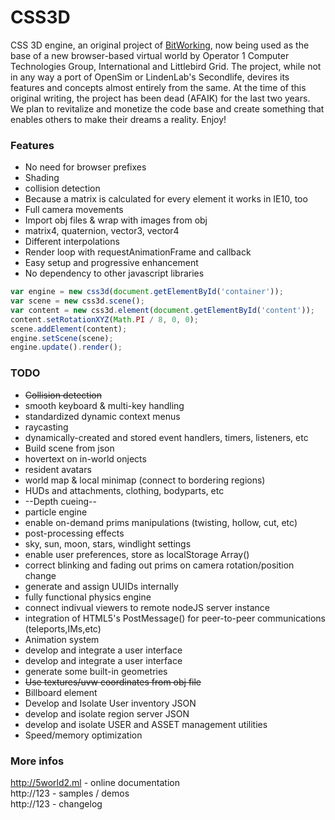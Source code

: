 CSS3D
=====

CSS 3D engine, an original project of <a href="http://css3d.bitworking.de/">BitWorking</a>, now being used as the base of a new browser-based virtual world by Operator 1 Computer Technologies Group, International and Littlebird Grid. The project, while not in any way a port of OpenSim or LindenLab's Secondlife, devires its features and concepts almost entirely from the same. At the time of this original writing, the project has been dead (AFAIK) for the last two years. We plan to revitalize and monetize the code base and create something that enables others to make their dreams a reality. Enjoy!

### Features
* No need for browser prefixes
* Shading
* collision detection
* Because a matrix is calculated for every element it works in IE10, too
* Full camera movements
* Import obj files & wrap with images from obj
* matrix4, quaternion, vector3, vector4
* Different interpolations
* Render loop with requestAnimationFrame and callback
* Easy setup and progressive enhancement
* No dependency to other javascript libraries

```javascript
var engine = new css3d(document.getElementById('container'));         
var scene = new css3d.scene();
var content = new css3d.element(document.getElementById('content'));
content.setRotationXYZ(Math.PI / 8, 0, 0);
scene.addElement(content);
engine.setScene(scene);
engine.update().render();
```

### TODO
* ~~Collision detection~~
* smooth keyboard & multi-key handling
* standardized dynamic context menus
* raycasting
* dynamically-created and stored event handlers, timers, listeners, etc
* Build scene from json
* hovertext on in-world onjects
* resident avatars
* world map & local minimap (connect to bordering regions)
* HUDs and attachments, clothing, bodyparts, etc
* --Depth cueing--
* particle engine
* enable on-demand prims manipulations (twisting, hollow, cut, etc)
* post-processing effects
* sky, sun, moon, stars, windlight settings
* enable user preferences, store as localStorage Array()
* correct blinking and fading out prims on camera rotation/position change
* generate and assign UUIDs internally
* fully functional physics engine
* connect indivual viewers to remote nodeJS server instance
* integration of HTML5's PostMessage() for peer-to-peer communications (teleports,IMs,etc)
* Animation system
* develop and integrate a user interface
* develop and integrate a user interface
* generate some built-in geometries
* ~~Use textures/uvw coordinates from obj file~~
* Billboard element
* Develop and Isolate User inventory JSON
* develop and isolate region server JSON
* develop and isolate USER and ASSET management utilities
* Speed/memory optimization

### More infos
http://5world2.ml - online documentation <br/>
http://123           - samples / demos<br/>
http://123           - changelog
